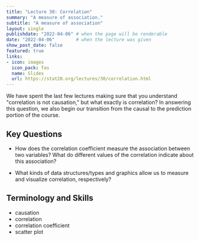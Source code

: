 ```yaml
---
title: "Lecture 30: Correlation"
summary: "A measure of association."
subtitle: "A measure of association"
layout: single
publishdate: "2022-04-06" # when the page will be renderable
date: "2022-04-06"        # when the lecture was given
show_post_date: false
featured: true
links:
- icon: images
  icon_pack: fas
  name: Slides
  url: https://stat20.org/lectures/30/correlation.html
---
```


We have spent the last few lectures making sure that you understand "correlation is not causation," but what exactly is correlation? In answering this question, we also begin our transition from the causal to the prediction portion of the course.

## Key Questions

- How does the correlation coefficient measure the association between two variables? What do different values of the correlation indicate about this association?

- What kinds of data structures/types and graphics allow us to measure and visualize correlation, respectively? 

## Terminology and Skills

- causation
- correlation
- correlation coefficient
- scatter plot
